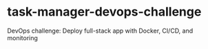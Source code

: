 # task-manager-devops-challenge
DevOps challenge: Deploy full-stack app with Docker, CI/CD, and monitoring

